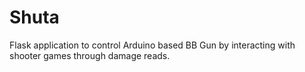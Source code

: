 # Shuta
Flask application to control Arduino based BB Gun by interacting with shooter games through damage reads.
